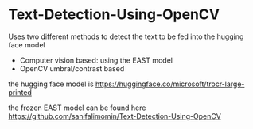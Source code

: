 # Text-Detection-Using-OpenCV

Uses two different methods to detect the text to be fed into the hugging face model
- Computer vision based: using the EAST model
- OpenCV umbral/contrast based

the hugging face model is https://huggingface.co/microsoft/trocr-large-printed

the frozen EAST model can be found here https://github.com/sanifalimomin/Text-Detection-Using-OpenCV
